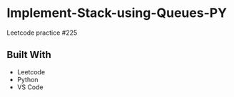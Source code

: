# Implement-Stack-using-Queues-PY
Leetcode practice #225

## Built With
- Leetcode
- Python
- VS Code

